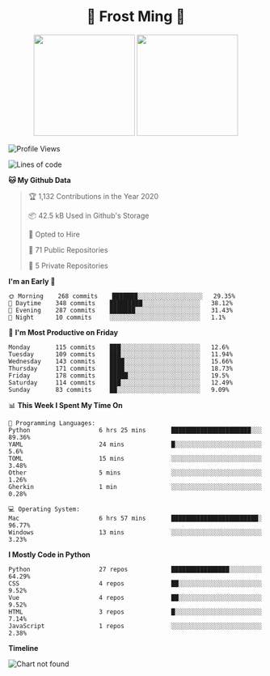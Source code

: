 <h1 align="center">🦄 Frost Ming 🐍</h1>

<p align="center">
  <img height="200" src="https://github-readme-stats.vercel.app/api?username=frostming&show_icons=true&theme=dracula&include_all_commits=true" />
  <img height="200" src="https://github-readme-stats.vercel.app/api/top-langs/?username=frostming&theme=dracula&show_icons=true" />
</p>

<!--START_SECTION:waka-->
![Profile Views](http://img.shields.io/badge/Profile%20Views-8-blue)

![Lines of code](https://img.shields.io/badge/From%20Hello%20World%20I%27ve%20Written-12.3%20million%20lines%20of%20code-blue)

**🐱 My Github Data** 

> 🏆 1,132 Contributions in the Year 2020
 > 
> 📦 42.5 kB Used in Github's Storage 
 > 
> 💼 Opted to Hire
 > 
> 📜 71 Public Repositories
 > 
> 🔑 5 Private Repositories 

**I'm an Early 🐤** 

```text
🌞 Morning    268 commits    ███████░░░░░░░░░░░░░░░░░░   29.35% 
🌆 Daytime    348 commits    █████████░░░░░░░░░░░░░░░░   38.12% 
🌃 Evening    287 commits    ███████░░░░░░░░░░░░░░░░░░   31.43% 
🌙 Night      10 commits     ░░░░░░░░░░░░░░░░░░░░░░░░░   1.1%

```
📅 **I'm Most Productive on Friday** 

```text
Monday       115 commits    ███░░░░░░░░░░░░░░░░░░░░░░   12.6% 
Tuesday      109 commits    ███░░░░░░░░░░░░░░░░░░░░░░   11.94% 
Wednesday    143 commits    ████░░░░░░░░░░░░░░░░░░░░░   15.66% 
Thursday     171 commits    ████░░░░░░░░░░░░░░░░░░░░░   18.73% 
Friday       178 commits    █████░░░░░░░░░░░░░░░░░░░░   19.5% 
Saturday     114 commits    ███░░░░░░░░░░░░░░░░░░░░░░   12.49% 
Sunday       83 commits     ██░░░░░░░░░░░░░░░░░░░░░░░   9.09%

```


📊 **This Week I Spent My Time On** 

```text
💬 Programming Languages: 
Python                   6 hrs 25 mins       ██████████████████████░░░   89.36% 
YAML                     24 mins             █░░░░░░░░░░░░░░░░░░░░░░░░   5.6% 
TOML                     15 mins             ░░░░░░░░░░░░░░░░░░░░░░░░░   3.48% 
Other                    5 mins              ░░░░░░░░░░░░░░░░░░░░░░░░░   1.26% 
Gherkin                  1 min               ░░░░░░░░░░░░░░░░░░░░░░░░░   0.28%

💻 Operating System: 
Mac                      6 hrs 57 mins       ████████████████████████░   96.77% 
Windows                  13 mins             ░░░░░░░░░░░░░░░░░░░░░░░░░   3.23%

```

**I Mostly Code in Python** 

```text
Python                   27 repos            ████████████████░░░░░░░░░   64.29% 
CSS                      4 repos             ██░░░░░░░░░░░░░░░░░░░░░░░   9.52% 
Vue                      4 repos             ██░░░░░░░░░░░░░░░░░░░░░░░   9.52% 
HTML                     3 repos             █░░░░░░░░░░░░░░░░░░░░░░░░   7.14% 
JavaScript               1 repos             ░░░░░░░░░░░░░░░░░░░░░░░░░   2.38%

```


**Timeline**

![Chart not found](https://github.com/frostming/frostming/blob/master/charts/bar_graph.png) 


<!--END_SECTION:waka-->
